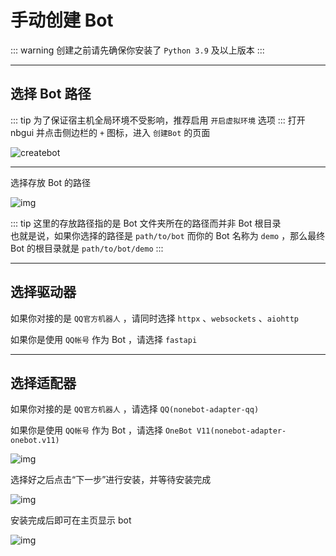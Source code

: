 # 手动创建 Bot

::: warning
创建之前请先确保你安装了 `Python 3.9` 及以上版本
:::

---
## 选择 Bot 路径
::: tip
为了保证宿主机全局环境不受影响，推荐启用 `开启虚拟环境` 选项
:::
打开 nbgui 并点击侧边栏的 `+` 图标，进入 `创建Bot` 的页面

![createbot](/images/createbot.png)

---
选择存放 Bot 的路径

![img](/images/createbot-selectpath.png)

::: tip
这里的存放路径指的是 Bot 文件夹所在的路径而并非 Bot 根目录<br>
也就是说，如果你选择的路径是 `path/to/bot` 而你的 Bot 名称为 `demo` ，那么最终 Bot 的根目录就是 `path/to/bot/demo`
:::

---
## 选择驱动器

如果你对接的是 `QQ官方机器人` ，请同时选择 `httpx` 、`websockets` 、`aiohttp`<br>

如果你是使用 `QQ帐号` 作为 Bot ，请选择 `fastapi`

---
## 选择适配器

如果你对接的是 `QQ官方机器人` ，请选择 `QQ(nonebot-adapter-qq)`

如果你是使用 `QQ帐号` 作为 Bot ，请选择 `OneBot V11(nonebot-adapter-onebot.v11)`

![img](/images/createbot-selectadapter.png)

选择好之后点击“下一步”进行安装，并等待安装完成

![img](/images/installbot.png)

安装完成后即可在主页显示 bot

![img](/images/mainpage.png)

